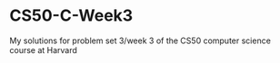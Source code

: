 # CS50-C-Week3
My solutions for problem set 3/week 3 of the CS50 computer science course at Harvard
